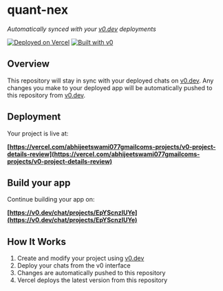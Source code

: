 # quant-nex

*Automatically synced with your [v0.dev](https://v0.dev) deployments*

[![Deployed on Vercel](https://img.shields.io/badge/Deployed%20on-Vercel-black?style=for-the-badge&logo=vercel)](https://vercel.com/abhijeetswami077gmailcoms-projects/v0-project-details-review)
[![Built with v0](https://img.shields.io/badge/Built%20with-v0.dev-black?style=for-the-badge)](https://v0.dev/chat/projects/EpYScnzIUYe)

## Overview

This repository will stay in sync with your deployed chats on [v0.dev](https://v0.dev).
Any changes you make to your deployed app will be automatically pushed to this repository from [v0.dev](https://v0.dev).

## Deployment

Your project is live at:

**[https://vercel.com/abhijeetswami077gmailcoms-projects/v0-project-details-review](https://vercel.com/abhijeetswami077gmailcoms-projects/v0-project-details-review)**

## Build your app

Continue building your app on:

**[https://v0.dev/chat/projects/EpYScnzIUYe](https://v0.dev/chat/projects/EpYScnzIUYe)**

## How It Works

1. Create and modify your project using [v0.dev](https://v0.dev)
2. Deploy your chats from the v0 interface
3. Changes are automatically pushed to this repository
4. Vercel deploys the latest version from this repository